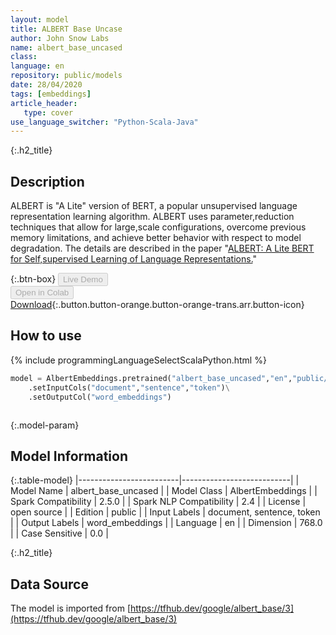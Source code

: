 ```yaml
---
layout: model
title: ALBERT Base Uncase
author: John Snow Labs
name: albert_base_uncased
class: 
language: en
repository: public/models
date: 28/04/2020
tags: [embeddings]
article_header:
   type: cover
use_language_switcher: "Python-Scala-Java"
---
```


{:.h2_title}
## Description 
ALBERT is "A Lite" version of BERT, a popular unsupervised language representation learning algorithm. ALBERT uses parameter,reduction techniques that allow for large,scale configurations, overcome previous memory limitations, and achieve better behavior with respect to model degradation. The details are described in the paper "[ALBERT: A Lite BERT for Self,supervised Learning of Language Representations.](https://arxiv.org/abs/1909.11942)"



{:.btn-box}
<button class="button button-orange" disabled>Live Demo</button><br/><button class="button button-orange" disabled>Open in Colab</button><br/>[Download](https://s3.amazonaws.com/auxdata.johnsnowlabs.com/public/models/albert_base_uncased_en_2.5.0_2.4_1588073363475.zip){:.button.button-orange.button-orange-trans.arr.button-icon}<br/>

## How to use 
<div class="tabs-box" markdown="1">

{% include programmingLanguageSelectScalaPython.html %}

```python
model = AlbertEmbeddings.pretrained("albert_base_uncased","en","public/models")\
	.setInputCols("document","sentence","token")\
	.setOutputCol("word_embeddings")
```

```scala

```
</div>



{:.model-param}
## Model Information

{:.table-model}
|-------------------------|---------------------------|
| Model Name              | albert_base_uncased       |
| Model Class             | AlbertEmbeddings          |
| Spark Compatibility     | 2.5.0                     |
| Spark NLP Compatibility | 2.4                       |
| License                 | open source               |
| Edition                 | public                    |
| Input Labels            | document, sentence, token |
| Output Labels           | word_embeddings           |
| Language                | en                        |
| Dimension               | 768.0                     |
| Case Sensitive          | 0.0                       |




{:.h2_title}
## Data Source
The model is imported from [https://tfhub.dev/google/albert_base/3](https://tfhub.dev/google/albert_base/3)

